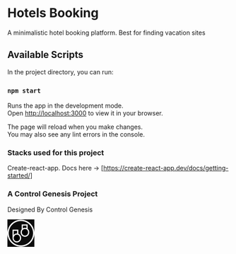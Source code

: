 # Hotels Booking

A minimalistic hotel booking platform. Best for finding vacation sites

## Available Scripts

In the project directory, you can run:

### `npm start`

Runs the app in the development mode.\
Open [http://localhost:3000](http://localhost:3000) to view it in your browser.

The page will reload when you make changes.\
You may also see any lint errors in the console.

### Stacks used for this project

Create-react-app. Docs here -> [https://create-react-app.dev/docs/getting-started/]

### A Control Genesis Project

Designed By Control Genesis

<img src="controlGenLogo.png" align="center" />